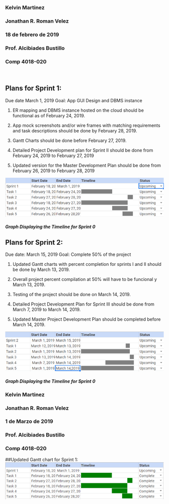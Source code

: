 ### Kelvin Martinez
### Jonathan R. Roman Velez
### 18 de febrero de 2019 
### Prof. Alcibiades Bustillo
### Comp 4018-020
 
## Plans for Sprint 1:

Due date March 1, 2019
Goal: App GUI Design and DBMS instance

1.	ER mapping and DBMS instance hosted on the cloud should be functional as of February 24, 2019.

2.	App mock screenshots and/or wire frames with matching requirements and task descriptions should be done by February 28, 2019.

3.	Gantt Charts should be done before February 27, 2019.

4.	Detailed Project Development plan for Sprint II should be done from February 24, 2019 to February 27, 2019

5.	Updated version for the Master Development Plan should be done from February 26, 2019 to February 28, 2019

![Table 1](https://github.com/KelvinMartinez2014/Hello_World/blob/master/Table%201.png) 

##### Graph Displaying the Timeline for Sprint 0

##  Plans for Sprint 2:

Due date: March 15, 2019
Goal: Complete 50% of the project

1. Updated Gantt charts with percent completion for sprints I and II should be done by March 13, 2019.

2. Overall project percent compilation at 50% will have to be funcional y March 13, 2019.

3. Testing of the project should be done on March 14, 2019.

4. Detailed Project Development Plan for Sprint III should be done from March 7, 2019 to  March 14, 2019.

5. Updated Master Project Development Plan should be completed before March 14, 2019. 

![Table 2](https://github.com/KelvinMartinez2014/Hello_World/blob/master/Table%202.png)

##### Graph Displaying the Timeline for Sprint 0

### Kelvin Martinez
### Jonathan R. Roman Velez
### 1 de Marzo de 2019 
### Prof. Alcibiades Bustillo
### Comp 4018-020

##Updated Gantt chart for Sprint 1:
![Table 1](https://github.com/KelvinMartinez2014/Hello_World/blob/Sprint-1/Table%201%20Completed.PNG)
